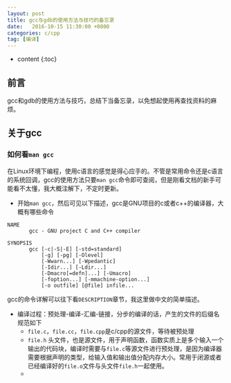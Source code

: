 ```yaml
---
layout: post
title: gcc与gdb的使用方法与技巧的备忘录
date:   2016-10-15 11:30:00 +0800
categories: c/cpp 
tag: [编译]
---
```


* content
{:toc}

## 前言

gcc和gdb的使用方法与技巧，总结下当备忘录，以免想起使用再查找资料的麻烦。

## 关于gcc

### 如何看`man gcc`

在Linux环境下编程，使用c语言的感觉是得心应手的。不管是常用命令还是c语言的系统回调，gcc的使用方法只要`man gcc`命令即可查阅，但是刚看文档的新手可能看不太懂，我大概注解下，不定时更新。

- 开始`man gcc`，然后可见以下描述，gcc是GNU项目的c或者c++的编译器，大概有哪些命令

```
NAME
       gcc - GNU project C and C++ compiler

SYNOPSIS
       gcc [-c|-S|-E] [-std=standard]
           [-g] [-pg] [-Olevel]
           [-Wwarn...] [-Wpedantic]
           [-Idir...] [-Ldir...]
           [-Dmacro[=defn]...] [-Umacro]
           [-foption...] [-mmachine-option...]
           [-o outfile] [@file] infile...
```

gcc的命令详解可以往下看`DESCRIPTION`章节，我这里做中文的简单描述。

- 编译过程：预处理-编译-汇编-链接，分步的编译的话，产生的文件的后缀名规范如下
    + `file.c`，`file.cc`，`file.cpp`是c/cpp的源文件，等待被预处理
    + `file.h` 头文件，也是源文件，用于声明函数，函数实质上是多个输入一个输出的代码块，编译时需要与`file.c`等源文件进行预处理，是因为编译器需要根据声明的类型，给输入值和输出值分配内存大小。常用于闭源或者已经编译好的`file.o`文件与头文件`file.h`一起使用。
    + 